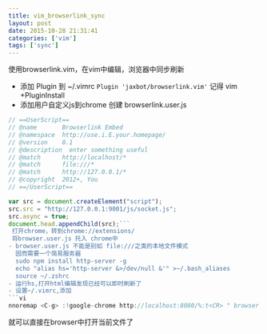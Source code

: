```yaml
---
title: vim_browserlink_sync
layout: post
date: 2015-10-28 21:31:41
categories: ['vim']
tags: ['sync']
---
```


使用browserlink.vim，在vim中编辑，浏览器中同步刷新
- 添加 Plugin 到 ~/.vimrc
  ` Plugin 'jaxbot/browserlink.vim' `
  记得 vim +PluginInstall
- 添加用户自定义js到chrome
  创建 browserlink.user.js
```javascript
// ==UserScript==
// @name       Browserlink Embed
// @namespace  http://use.i.E.your.homepage/
// @version    0.1
// @description  enter something useful
// @match      http://localhost/*
// @match      file:///*
// @match      http://127.0.0.1/*
// @copyright  2012+, You
// ==/UserScript==

var src = document.createElement("script");
src.src = "http://127.0.0.1:9001/js/socket.js";
src.async = true;
document.head.appendChild(src);```
 打开chrome，转到chrome://extensions/
 将browser.user.js 托入 chrome中
- browser.user.js 不能是别如 file:///之类的本地文件模式
  因而需要一个简易服务器
  sudo npm install http-server -g
  echo "alias hs='http-server &>/dev/null &'" >~/.bash_aliases
  source ~/.zshrc
- 运行hs,打开html编辑发现已经可以即时刷新了
- 设置~/.vimrc,添加
```vi
nnoremap <C-g> :!google-chrome http://localhost:8080/%:t<CR> " browser preview with ctrl-p
```
  就可以直接在browser中打开当前文件了
